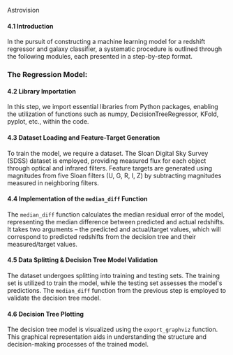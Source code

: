 Astrovision

#### 4.1 Introduction
In the pursuit of constructing a machine learning model for a redshift regressor and galaxy classifier, a systematic procedure is outlined through the following modules, each presented in a step-by-step format.

### The Regression Model:

#### 4.2 Library Importation
In this step, we import essential libraries from Python packages, enabling the utilization of functions such as numpy, DecisionTreeRegressor, KFold, pyplot, etc., within the code.

#### 4.3 Dataset Loading and Feature-Target Generation
To train the model, we require a dataset. The Sloan Digital Sky Survey (SDSS) dataset is employed, providing measured flux for each object through optical and infrared filters. Feature targets are generated using magnitudes from five Sloan filters (U, G, R, I, Z) by subtracting magnitudes measured in neighboring filters.

#### 4.4 Implementation of the `median_diff` Function
The `median_diff` function calculates the median residual error of the model, representing the median difference between predicted and actual redshifts. It takes two arguments – the predicted and actual/target values, which will correspond to predicted redshifts from the decision tree and their measured/target values.

#### 4.5 Data Splitting & Decision Tree Model Validation
The dataset undergoes splitting into training and testing sets. The training set is utilized to train the model, while the testing set assesses the model's predictions. The `median_diff` function from the previous step is employed to validate the decision tree model.

#### 4.6 Decision Tree Plotting
The decision tree model is visualized using the `export_graphviz` function. This graphical representation aids in understanding the structure and decision-making processes of the trained model.
